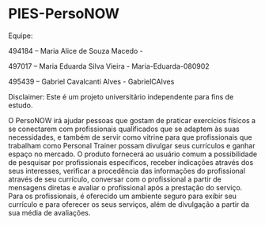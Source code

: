 # PIES-PersoNOW
Equipe:

494184 – Maria Alice de Souza Macedo - 

497017 – Maria Eduarda Silva Vieira - Maria-Eduarda-080902

495439 – Gabriel Cavalcanti Alves - GabrielCAlves

Disclaimer: Este é um projeto universitário independente para fins de estudo.

O PersoNOW irá ajudar pessoas que gostam de praticar exercícios físicos a se conectarem com profissionais qualificados que se adaptem às suas necessidades, e também de servir como vitrine para que profissionais que trabalham como Personal Trainer possam divulgar seus currículos e ganhar espaço no mercado. O produto fornecerá ao usuário comum a possibilidade de pesquisar por profissionais específicos, receber indicações através dos seus interesses, verificar a procedência das informações do profissional através de seu currículo, conversar com o profissional a partir de mensagens diretas e avaliar o profissional após a prestação do serviço. Para os profissionais, é oferecido um ambiente seguro para exibir seu currículo e para oferecer os seus serviços, além de divulgação a partir da sua média de avaliações.
